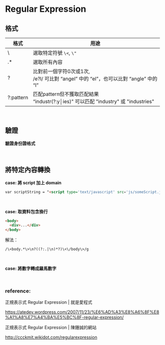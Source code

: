 # Regular Expression

## 格式

格式      | 用途
--------- | ----
\         | 選取特定符號 ``\<``, ``\"``
.*        | 選取所有內容
?         | 比對前一個字符0次或1次,<br /> /e?l/ 可比對 “angel” 中的 “el”，也可以比對 “angle” 中的 “l”
?:pattern | 匹配pattern但不獲取匹配結果 <br /> “industr(?:y│ies)" 可以匹配 ”industry" 或 "industries"

<br />

## 驗證

**驗證身份證格式**

<br />

## 將特定內容轉換

**case: 將 script 加上 domain**

```html
var scriptString = "<script type='text/javascript' src='js/someScript.js'></script>";

```

<br />

**case: 取資料包含換行**
```html
<body>
  <div>...</div>
</body>
```
解法：

```
/\<body.*\>\n?((?:.|\n)*?)\<\/body\>/g
```

<br />

**case: 將數字轉成羅馬數字**

<br />

### reference:

正規表示式 Regular Expression | 就是愛程式

https://atedev.wordpress.com/2007/11/23/%E6%AD%A3%E8%A6%8F%E8%A1%A8%E7%A4%BA%E5%BC%8F-regular-expression/

正規表示式 Regular Expression | 陳鍾誠的網站

http://ccckmit.wikidot.com/regularexpression

